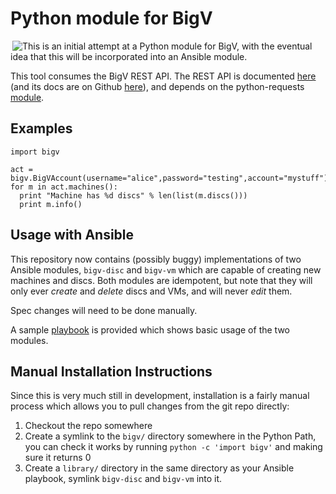 # Python module for BigV
<img align='right' style='float: left' src='https://www.bigv.io/images/bigv_logo.png'/>

This is an initial attempt at a Python module for BigV, with the eventual idea
that this will be incorporated into an Ansible module.

This tool consumes the BigV REST API. The REST API is documented [here][2] (and
its docs are on Github [here][3]), and depends on the python-requests [module][4].

## Examples

    import bigv
  
    act = bigv.BigVAccount(username="alice",password="testing",account="mystuff")
    for m in act.machines():
      print "Machine has %d discs" % len(list(m.discs()))
      print m.info()

## Usage with Ansible

This repository now contains (possibly buggy) implementations of two Ansible
modules, `bigv-disc` and `bigv-vm` which are capable of creating new machines
and discs. Both modules are idempotent, but note that they will only ever
*create* and *delete* discs and VMs, and will never *edit* them.

Spec changes will need to be done manually.

A sample [playbook](sample-playbook.yml) is provided which shows basic usage of
the two modules.

[1]: http://www.bigv.io/download
[2]: http://www.bigv.io/support/api/
[3]: https://github.com/ichilton/bytemark-bigv-api-doc
[4]: http://docs.python-requests.org/en/latest/

## Manual Installation Instructions

Since this is very much still in development, installation is a fairly manual process which allows you to pull changes from the git repo directly:

1. Checkout the repo somewhere
2. Create a symlink to the `bigv/` directory somewhere in the Python Path, you can check it works by running `python -c 'import bigv'` and making sure it returns 0
3. Create a `library/` directory in the same directory as your Ansible playbook, symlink `bigv-disc` and `bigv-vm` into it.

<!--- vim:textwidth=80 
--->


